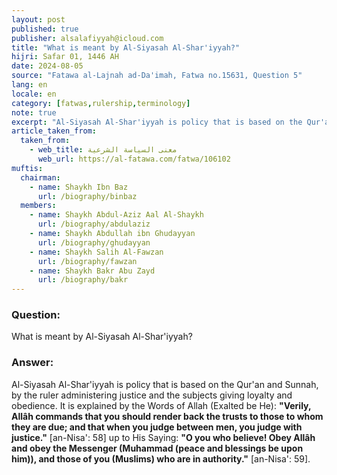 ```yaml
---
layout: post
published: true
publisher: alsalafiyyah@icloud.com
title: "What is meant by Al-Siyasah Al-Shar'iyyah?"
hijri: Safar 01, 1446 AH
date: 2024-08-05
source: "Fatawa al-Lajnah ad-Da'imah, Fatwa no.15631, Question 5"
lang: en
locale: en
category: [fatwas,rulership,terminology]
note: true
excerpt: "Al-Siyasah Al-Shar'iyyah is policy that is based on the Qur'an and Sunnah, by the ruler administering justice and the subjects giving loyalty and obedience."
article_taken_from: 
  taken_from:
    - web_title: معنى السياسة الشرعية
      web_url: https://al-fatawa.com/fatwa/106102
muftis:
  chairman: 
    - name: Shaykh Ibn Baz
      url: /biography/binbaz
  members: 
    - name: Shaykh Abdul-Aziz Aal Al-Shaykh
      url: /biography/abdulaziz
    - name: Shaykh Abdullah ibn Ghudayyan
      url: /biography/ghudayyan  
    - name: Shaykh Salih Al-Fawzan
      url: /biography/fawzan
    - name: Shaykh Bakr Abu Zayd
      url: /biography/bakr         
--- 
```


### Question: 
What is meant by Al-Siyasah Al-Shar'iyyah?

### Answer:
Al-Siyasah Al-Shar'iyyah is policy that is based on the Qur'an and Sunnah, by the ruler administering justice and the subjects giving loyalty and obedience. It is explained by the Words of Allah (Exalted be He): **"Verily, Allâh commands that you should render back the trusts to those to whom they are due; and that when you judge between men, you judge with justice."** [an-Nisa': 58] up to His Saying: **"O you who believe! Obey Allâh and obey the Messenger (Muhammad (peace and blessings be upon him)), and those of you (Muslims) who are in authority."** [an-Nisa': 59].

